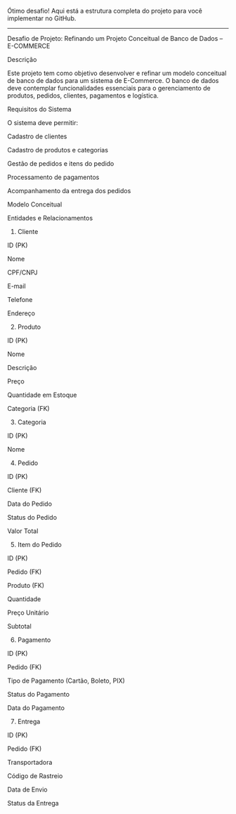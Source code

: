 Ótimo desafio! Aqui está a estrutura completa do projeto para você implementar no GitHub.


---

Desafio de Projeto: Refinando um Projeto Conceitual de Banco de Dados – E-COMMERCE

Descrição

Este projeto tem como objetivo desenvolver e refinar um modelo conceitual de banco de dados para um sistema de E-Commerce. O banco de dados deve contemplar funcionalidades essenciais para o gerenciamento de produtos, pedidos, clientes, pagamentos e logística.

Requisitos do Sistema

O sistema deve permitir:

Cadastro de clientes

Cadastro de produtos e categorias

Gestão de pedidos e itens do pedido

Processamento de pagamentos

Acompanhamento da entrega dos pedidos


Modelo Conceitual

Entidades e Relacionamentos

1. Cliente

ID (PK)

Nome

CPF/CNPJ

E-mail

Telefone

Endereço



2. Produto

ID (PK)

Nome

Descrição

Preço

Quantidade em Estoque

Categoria (FK)



3. Categoria

ID (PK)

Nome



4. Pedido

ID (PK)

Cliente (FK)

Data do Pedido

Status do Pedido

Valor Total



5. Item do Pedido

ID (PK)

Pedido (FK)

Produto (FK)

Quantidade

Preço Unitário

Subtotal



6. Pagamento

ID (PK)

Pedido (FK)

Tipo de Pagamento (Cartão, Boleto, PIX)

Status do Pagamento

Data do Pagamento



7. Entrega

ID (PK)

Pedido (FK)

Transportadora

Código de Rastreio

Data de Envio

Status da Entrega


